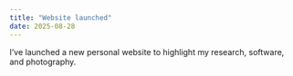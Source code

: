 ```yaml
---
title: "Website launched"
date: 2025-08-28
---
```


I’ve launched a new personal website to highlight my research, software, and photography.

